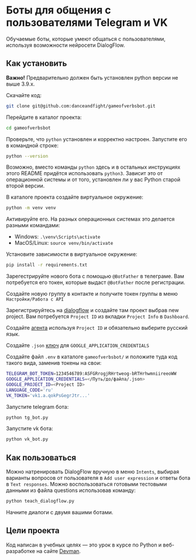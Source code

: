 # Боты для общения с пользователями Telegram и VK

Обучаемые боты, которые умеют общаться с пользователями, используя возможности нейросети DialogFlow.

## Как установить

**Важно!** Предварительно должен быть установлен python версии не выше 3.9.x.

Скачайте код:
```sh
git clone git@github.com:danceandfight/gameofverbsbot.git
```

Перейдите в каталог проекта:
```sh
cd gameofverbsbot
```
Проверьте, что `python` установлен и корректно настроен. Запустите его в командной строке:
```sh
python --version
```

Возможно, вместо команды `python` здесь и в остальных инструкциях этого README придётся использовать `python3`. Зависит это от операционной системы и от того, установлен ли у вас Python старой второй версии. 

В каталоге проекта создайте виртуальное окружение:
```sh
python -m venv venv
```
Активируйте его. На разных операционных системах это делается разными командами:

- Windows: `.\venv\Scripts\activate`
- MacOS/Linux: `source venv/bin/activate`

Установите зависимости в виртуальное окружение:
```sh
pip install -r requirements.txt
```

Зарегестрируйте нового бота с помощью `@BotFather` в телеграме. Вам потребуется его токен, которые выдаст `@BotFather` после регистрации.

Создайте новую группу в контакте и получите токен группы в меню `Настройки/Работа с API`

Зарегистрируйтесь на [dialogflow](https://dialogflow.cloud.google.com/#/login) и создайте там проект выбрав new project. Вам потребуется `Project ID` из вкладки `Project Info` в `Dashboard`.

Создайте [агента](https://cloud.google.com/dialogflow/docs/quick/build-agent) используя `Project ID` и обязательно выберите русский язык.

Создайте `.json` [ключ](https://cloud.google.com/docs/authentication/getting-started) для `GOOGLE_APPLICATION_CREDENTIALS`

Создайте файл `.env` в каталоге `gameofverbsbot/` и положите туда код такого вида, заменив токены на свои:
```sh
TELEGRAM_BOT_TOKEN=1234546789:ASFGRrogjRHrtweog-bRTHrhwmniireeoWW
GOOGLE_APPLICATION_CREDENTIALS=</Путь/до/файла/.json>
GOOGLE_PROJECT_ID=<Project ID>
LANGUAGE_CODE='ru'
VK_TOKEN='vk1.a.qokPsGegrJtr...'
```

Запустите telegram бота:

```sh
python tg_bot.py
```
Запустите vk бота:

```sh
python vk_bot.py
```

## Как пользоваться

Можно натренировать DialogFlow вручную в меню `Intents`, выбирая варианты вопросов от пользователя в `Add user expression` и ответы бота в `Text responses`.
Можно воспользоваться готовыми тестовыми данными из файла questions использовав команду:
```sh
python teach_dialogflow.py
```

Начните диалоги с двумя вашими ботами.

## Цели проекта

Код написан в учебных целях — это урок в курсе по Python и веб-разработке на сайте [Devman](https://dvmn.org).